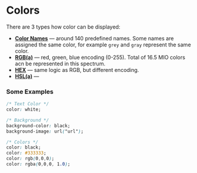# Colors

There are 3 types how color can be displayed:
- **[Color Names](./css_colornames.md)** — around 140 predefined names. Some names are assigned the same color, for example `grey` and `gray` represent the same color.
- **[RGB\(a\)](./css_colors-rgb.md)** — red, green, blue encoding (0-255). Total of 16.5 MIO colors acn be represented in this spectrum.
- **[HEX](./css_colors-hex.md)** — same logic as RGB, but different encoding. 
- **[HSL\(a\)](./css_colors-hsl.md)** — 


### Some Examples

```css
/* Text Color */
color: white;

/* Background */
background-color: black;
background-image: url("url");

/* Colors */
color: black;
color: #333333;
color: rgb(0,0,0);
color: rgba(0,0,0, 1.0);

```


